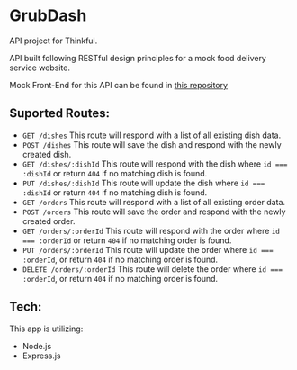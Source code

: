 # GrubDash
API project for Thinkful.

API built following RESTful design principles for a mock food delivery service website.

Mock Front-End for this API can be found in [this repository](https://github.com/smiauek/starter-grub-dash-front-end.git)

## Suported Routes:
- `GET /dishes`
This route will respond with a list of all existing dish data.
- `POST /dishes`
This route will save the dish and respond with the newly created dish.
- `GET /dishes/:dishId`
This route will respond with the dish where `id === :dishId` or return `404` if no matching dish is found.
- `PUT /dishes/:dishId`
This route will update the dish where `id === :dishId` or return `404` if no matching dish is found.
- `GET /orders`
This route will respond with a list of all existing order data.
- `POST /orders`
This route will save the order and respond with the newly created order.
- `GET /orders/:orderId`
This route will respond with the order where `id === :orderId` or return `404` if no matching order is found.
- `PUT /orders/:orderId`
This route will update the order where `id === :orderId`, or return `404` if no matching order is found.
- `DELETE /orders/:orderId`
This route will delete the order where `id === :orderId`, or return `404` if no matching order is found.

## Tech:
This app is utilizing:
- Node.js
- Express.js
